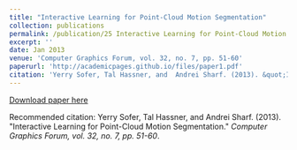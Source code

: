 ```yaml
---
title: "Interactive Learning for Point-Cloud Motion Segmentation"
collection: publications
permalink: /publication/25 Interactive Learning for Point-Cloud Motion Segmentation
excerpt: ''
date: Jan 2013
venue: 'Computer Graphics Forum, vol. 32, no. 7, pp. 51-60'
paperurl: 'http://academicpages.github.io/files/paper1.pdf'
citation: 'Yerry Sofer, Tal Hassner, and  Andrei Sharf. (2013). &quot;Interactive Learning for Point-Cloud Motion Segmentation.&quot; <i>Computer Graphics Forum, vol. 32, no. 7, pp. 51-60</i>.'
---
```


[Download paper here](http://academicpages.github.io/files/paper1.pdf)

Recommended citation: Yerry Sofer, Tal Hassner, and  Andrei Sharf. (2013). "Interactive Learning for Point-Cloud Motion Segmentation." <i>Computer Graphics Forum, vol. 32, no. 7, pp. 51-60</i>.
